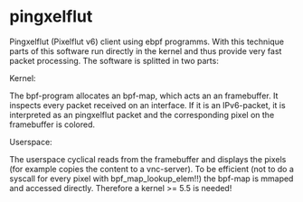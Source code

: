 # pingxelflut
Pingxelflut (Pixelflut v6) client using ebpf programms.
With this technique parts of this software run directly in the kernel and thus provide very fast packet processing.
The software is splitted in two parts:

Kernel:

The bpf-program allocates an bpf-map, which acts an an framebuffer. It inspects every packet received on an interface. If it is an IPv6-packet, it is interpreted as an pingxelflut packet and the corresponding pixel on the framebuffer is colored.

Userspace:

The userspace cyclical reads from the framebuffer and displays the pixels (for example copies the content to a vnc-server). To be efficient (not to do a syscall for every pixel with bpf_map_lookup_elem!!) the bpf-map is mmaped and accessed directly. Therefore a kernel >= 5.5 is needed!

